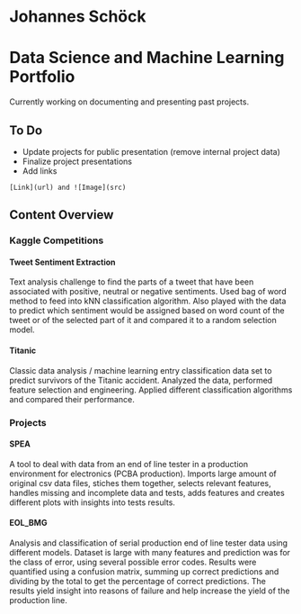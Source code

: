 # Johannes Schöck
# Data Science and Machine Learning Portfolio

Currently working on documenting and presenting past projects.

## To Do
- Update projects for public presentation (remove internal project data)
- Finalize project presentations
- Add links
```
[Link](url) and ![Image](src)
```

## Content Overview

### Kaggle Competitions
#### Tweet Sentiment Extraction
Text analysis challenge to find the parts of a tweet that have been associated with positive, neutral or negative sentiments. Used bag of word method to feed into kNN classification algorithm. Also played with the data to predict which sentiment would be assigned based on word count of the tweet or of the selected part of it and compared it to a random selection model.

#### Titanic
Classic data analysis / machine learning entry classification data set to predict survivors of the Titanic accident. Analyzed the data, performed feature selection and engineering. Applied different classification algorithms and compared their performance.

### Projects
#### SPEA
A tool to deal with data from an end of line tester in a production environment for electronics (PCBA production). Imports large amount of original csv data files, stiches them together, selects relevant features, handles missing and incomplete data and tests, adds features and creates different plots with insights into tests results. 

#### EOL_BMG
Analysis and classification of serial production end of line tester data using different models. Dataset is large with many features and prediction was for the class of error, using several possible error codes. Results were quantified using a confusion matrix, summing up correct predictions and dividing by the total to get the percentage of correct predictions.
The results yield insight into reasons of failure and help increase the yield of the production line.
